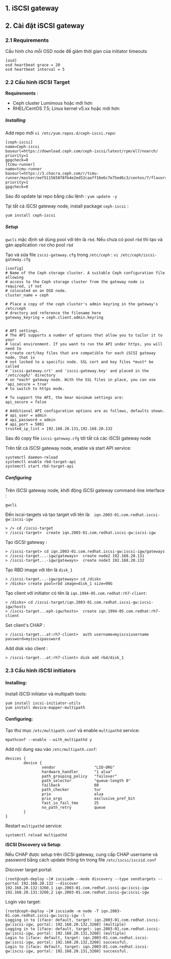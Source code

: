 ## 1. iSCSI gateway
## 2. Cài đặt iSCSI gateway 

### 2.1 Requirements

Cấu hình cho mỗi OSD node để giảm thời gian của initiator timeouts

```
[osd]
osd heartbeat grace = 20
osd heartbeat interval = 5
```

### 2.2 Cấu hình iSCSI Target

**Requirements** : 
 - Ceph cluster Lumimous hoặc mới hơn
 - RHEL/CentOS 7.5; Linux kernel v5.xx hoặc mới hơn

##### Installing

Add repo mới ``vi /etc/yum.repos.d/ceph-iscsi.repo``:

```
[ceph-iscsi]
name=Ceph-iscsi
baseurl=https://download.ceph.com/ceph-iscsi/latest/rpm/el7/noarch/
priority=1
gpgcheck=0
[tcmu-runner]
name=tcmu-runner
baseurl=https://3.chacra.ceph.com/r/tcmu-runner/master/eef511565078fb4e2ed52caaff16e6c7e75ed6c3/centos/7/flavors/default/x86_64/
priority=1
gpgcheck=0
```

Sau đó update lại repo bằng câu lệnh : ``yum update -y``

Tại tất cả iSCSI gateway node, install package ``ceph-iscsi`` : 

``yum install ceph-iscsi``

##### Setup

``gwcli`` mặc định sẽ dùng pool với tên là ``rbd``. Nếu chưa có pool ``rbd`` thì tạo và gán application ``rbd`` cho pool ``rbd``

Tạo và sửa file ``iscsi-gateway.cfg`` trong ``/etc/ceph`` : ``vi /etc/ceph/iscsi-gateway.cfg``

```
[config]
# Name of the Ceph storage cluster. A suitable Ceph configuration file allowing
# access to the Ceph storage cluster from the gateway node is required, if not
# colocated on an OSD node.
cluster_name = ceph

# Place a copy of the ceph cluster's admin keyring in the gateway's /etc/ceph
# drectory and reference the filename here
gateway_keyring = ceph.client.admin.keyring


# API settings.
# The API supports a number of options that allow you to tailor it to your
# local environment. If you want to run the API under https, you will need to
# create cert/key files that are compatible for each iSCSI gateway node, that is
# not locked to a specific node. SSL cert and key files *must* be called
# 'iscsi-gateway.crt' and 'iscsi-gateway.key' and placed in the '/etc/ceph/' directory
# on *each* gateway node. With the SSL files in place, you can use 'api_secure = true'
# to switch to https mode.

# To support the API, the bear minimum settings are:
api_secure = false

# Additional API configuration options are as follows, defaults shown.
# api_user = admin
# api_password = admin
# api_port = 5001
trusted_ip_list = 192.168.20.131,192.168.20.132
```

Sau đó copy file ``iscsi-gateway.cfg`` tới tất cả các iSCSI gateway node

Trên tất cả iSCSI gateway node, enable và start API service:

```
systemctl daemon-reload
systemctl enable rbd-target-api
systemctl start rbd-target-api
```
##### Configuring

Trên iSCSI gateway node, khởi động iSCSI gateway command-line interface :

``gwcli``

Đến iscsi-targets và tạo target với tên là: `` iqn.2003-01.com.redhat.iscsi-gw:iscsi-igw``

```
> /> cd /iscsi-target
> /iscsi-target>  create iqn.2003-01.com.redhat.iscsi-gw:iscsi-igw
```

Tạo iSCSI gateway : 

```
> /iscsi-target> cd iqn.2003-01.com.redhat.iscsi-gw:iscsi-igw/gateways
> /iscsi-target...-igw/gateways>  create node2 192.168.20.131
> /iscsi-target...-igw/gateways>  create node3 192.168.20.132
```

Tạo RBD image với tên là ``disk_1``

```
> /iscsi-target...-igw/gateways> cd /disks
> /disks> create pool=rbd image=disk_1 size=90G
```

Tạo client với initiator có tên là ``iqn.1994-05.com.redhat:rh7-client``:

```
> /disks> cd /iscsi-target/iqn.2003-01.com.redhat.iscsi-gw:iscsi-igw/hosts
> /iscsi-target...eph-igw/hosts>  create iqn.1994-05.com.redhat:rh7-client
```

Set client's CHAP :

``> /iscsi-target...at:rh7-client>  auth username=myiscsiusername password=myiscsipassword
``

Add disk vào client : 

``> /iscsi-target...at:rh7-client> disk add rbd/disk_1``

### 2.3 Cấu hình iSCSI initiators

#### Installing:

Install iSCSI initiator và multipath tools:

```
yum install iscsi-initiator-utils
yum install device-mapper-multipath
```

#### Configuring:

Tạo thư mục ``/etc/multipath.conf`` và enable ``multipathd`` service:

``mpathconf --enable --with_multipathd y``

Add nội dung sau vào ``/etc/multipath.conf``: 

```
devices {
        device {
                vendor                 "LIO-ORG"
                hardware_handler       "1 alua"
                path_grouping_policy   "failover"
                path_selector          "queue-length 0"
                failback               60
                path_checker           tur
                prio                   alua
                prio_args              exclusive_pref_bit
                fast_io_fail_tmo       25
                no_path_retry          queue
        }
}
```

Restart ``multipathd`` service:

``systemctl reload multipathd``

**iSCSI Discovery và Setup**:

Nếu CHAP được setup trên iSCSI gateway, cung cấp CHAP username và password bằng cách update thông tin trong file ``/etc/iscsi/iscsid.conf``

Discover target portal:

```
[root@ceph-deploy ~]# iscsiadm --mode discovery --type sendtargets --portal 192.168.20.132 --discover
192.168.20.132:3260,1 iqn.2003-01.com.redhat.iscsi-gw:iscsi-igw
192.168.20.131:3260,2 iqn.2003-01.com.redhat.iscsi-gw:iscsi-igw
```

Login vào target:

```
[root@ceph-deploy ~]# iscsiadm -m node -T iqn.2003-01.com.redhat.iscsi-gw:iscsi-igw -l
Logging in to [iface: default, target: iqn.2003-01.com.redhat.iscsi-gw:iscsi-igw, portal: 192.168.20.132,3260] (multiple)
Logging in to [iface: default, target: iqn.2003-01.com.redhat.iscsi-gw:iscsi-igw, portal: 192.168.20.131,3260] (multiple)
Login to [iface: default, target: iqn.2003-01.com.redhat.iscsi-gw:iscsi-igw, portal: 192.168.20.132,3260] successful.
Login to [iface: default, target: iqn.2003-01.com.redhat.iscsi-gw:iscsi-igw, portal: 192.168.20.131,3260] successful.
```

